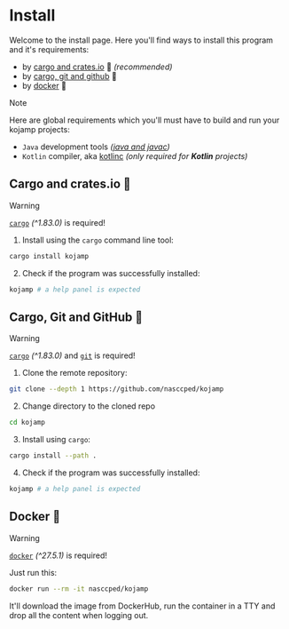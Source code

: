 # Install

Welcome to the install page. Here you'll find ways to install this
program and it's requirements:

- by [cargo and crates.io](#cargo-and-cratesio-) 🦀 _(recommended)_
- by [cargo, git and github](#cargo-git-and-github-) 🐙
- by [docker](#docker-) 🐳

> [!NOTE]
>
> Here are global requirements which you'll must have to build and
> run your kojamp projects:
> - `Java` development tools _([java and javac](https://www.oracle.com/java/technologies/downloads/))_
> - `Kotlin` compiler, aka [kotlinc](https://kotlinlang.org/docs/command-line.html#install-the-compiler)
>   _(only required for **Kotlin** projects)_

## Cargo and crates.io 🦀

> [!WARNING]
>
> [`cargo`](https://www.rust-lang.org/tools/install) _(^1.83.0)_ is required!

1. Install using the `cargo` command line tool:

```sh
cargo install kojamp
```

2. Check if the program was successfully installed:

```sh
kojamp # a help panel is expected
```

## Cargo, Git and GitHub 🐙

> [!WARNING]
>
> [`cargo`](https://www.rust-lang.org/tools/install) _(^1.83.0)_ and
> [`git`](https://git-scm.com/) is required!

1. Clone the remote repository:

```sh
git clone --depth 1 https://github.com/nasccped/kojamp
```

2. Change directory to the cloned repo

```sh
cd kojamp
```

3. Install using `cargo`:

```sh
cargo install --path .
```

4. Check if the program was successfully installed:

```sh
kojamp # a help panel is expected
```

## Docker 🐳

> [!WARNING]
>
> [`docker`](https://www.docker.com/) _(^27.5.1)_ is required!

Just run this:

```sh
docker run --rm -it nasccped/kojamp
```

It'll download the image from DockerHub, run the container in a TTY
and drop all the content when logging out.
